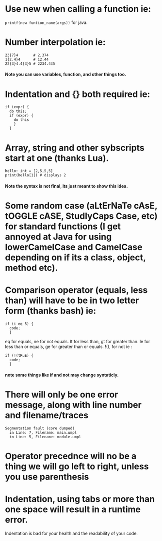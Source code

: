 # Use new when calling a function ie: 
```printf(new funtion_name(args))``` for java.

# Number interpolation ie:
``` 
23{7}4       # 2,374
1{2.4}4      # 12.44
22{3}4.4{3}5 # 2234.435
``` 
#### Note you can use variables, function, and other things too.


# Indentation and {} both required ie:
```
if (expr) {
  do this;
  if (expr) {
    do this
    }
  }
```
# Array, string and other sybscripts start at one (thanks Lua).
```
hello: int = [2,5,5,5]
print(hello[1]) # displays 2
``` 
#### Note the syntax is not final, its just meant to show this idea.

# Some random case (aLtErNaTe cAsE, tOGGLE cASE,  StudlyCaps Case, etc) for standard functions (I get annoyed at Java for using lowerCamelCase and CamelCase depending on if its a class, object, method etc).

# Comparison operator (equals, less than) will have to be in two letter form (thanks bash) ie:
```
if (i eq 5) {
  code;
  }
```
eq for equals, ne for not equals.
lt for less than, gt for greater than.
le for less than or equals, ge for greater than or equals.
!(), for not ie :
```
if (!(tRuE) {
  code;
  }
```
#### note some things like if and not may change syntaticly.

# There will only be one error message, along with line number and filename/traces
```
Segmentation fault (core dumped)
  in Line: 7, Filename: main.umpl
  in Line: 5, Filename: module.umpl
```
# Operator precednce will no be a thing we will go left to right, unless you use parenthesis

# Indentation, using tabs or more than one space will result in a runtime error.
Indentation is bad for your health and the readability of your code.
